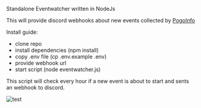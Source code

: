 Standalone Eventwatcher written in NodeJs

This will provide discord webhooks about new events collected by [PogoInfo](https://raw.githubusercontent.com/ccev/pogoinfo/v2/active/events.json)

Install guide:

- clone repo
- install dependencies (npm install)
- copy .env file (cp .env.example .env)
- provide webhook url
- start script (node eventwatcher.js)

This script will check every hour if a new event is about to start and sents an webhook to discord.

![test](https://github.com/acocalypso/Eventwatcher-Standalone/blob/f48772b19b370f5eb86dd76b9d4d97afb0e0889f/img/event.png)

